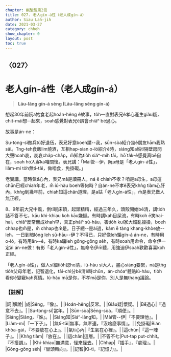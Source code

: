 ```yaml
---
chapter: 鹹酸甜第2冊
title: 027. 老人gín-á性（老人成gín-á）
author: Siau Lah-jih
date: 2021-03-27
category: chheh
show_chapter: 0
layout: post
toc: true
---
```


## 〈027〉
# 老人gín-á性（老人成gín-á）
> **Lāu-lâng gín-á sèng (Lāu-lâng sêng gín-á)**

想起30年前阮a姑食老起hoán-hêng ê故事，to̍h一直對表兄ê孝心產生giâu疑，chit-mái想--起來，soah感覺對表兄ê誤會chiâⁿ bē過心。

故事是án-ne：

Su-tong-sî做兵tú好退伍，表兄好意boeh請--我，sūn-sòa紹介幾ê朋友hām我熟sāi。Tng-teh食飯lim燒酒，互相hap-sian o-ló紹介ê時，siáng知a姑tī隔壁房間大聲hoah哀，哀哀cha̍p-cha̍p，m̄知為tio̍h siáⁿ-mih tāi，hō͘ ta̍k-ê感覺真bē自在，soah hō͘人客kā咱關懷。表兄講：「Mài管--伊，阮a母是「老人gín-á性」，liâm-mi to̍h無tī-tāi，做咱食，免掛礙。」

老實講，當時氣tī心內，表兄mā是讀冊人，ná ē chiah不孝？咱是a母生，a母這chūn已經chiah年老，m̄ iú-hàu boeh等何時？自án-ne不孝ê表兄khǹg tiàm心肝內，khǹg到幾年前，chiah知這chân道理，是a姑「老人gín-á性」，m̄是表兄做人無正經。

8、9年前大兄中風，倒tī眠床頂，起頭精精，經過三年久，頭殼開始bē清，講tio̍h話不答不七，kāu khi-khiau koh kāu嫌疑。有時講kah目屎流，有時koh ē笑hai-hai，chiâⁿ反常無成khah早，真正pháiⁿ sū-hāu，害tio̍h kui家大細亂操操，boeh chhap也m̄是，m̄ chhap也m̄是。日子總--是ài過，kám ē tàng khang-khòe放--leh，一日到暗lóng leh sū-hāu--伊？不得已，只好像leh騙gín-á án-ne，有時用o-ló，有時用ān--ê，有時ka騙leh gōng-gōng se̍h，有時soah用命令，命令伊一定ài án-ne做！有影「老人gín-á性」，無命令伊m̄聽，用強迫伊soah歡歡喜喜koh正經。

「老人gín-á性」，做人sī細tio̍h認ho͘清，iú-hàu sī大人，盡心siāng要緊，nā是tn̄g tio̍h父母年老，記智退化，tāi-chì分bē清ê時chūn，án-chóaⁿ體貼iú-hàu，tio̍h看你ê變竅kah真情。Iú-hàu mā是你，不孝mā是你，別人是無thang議論。

### 【註解】

|詞|解說|
|成|Sêng，『像』。|
|Hoán-hêng|反常。|
|Giâu疑|懷疑。|
|Bē過心|『過意不去』。|
|Su-tong-sî|當年。|
|Sūn-sòa|Sēng-sòa，『順便』。|
|Siáng|Siâng，『誰』。|
|Siáng知|Siáⁿ-lâng知。|
|Mài管--伊|『不要理他』。|
|Liâm-mi|『一下子』。|
|無tī-tāi|無事，無牽連，『沒啥麼事情』。|
|免掛礙|Bián khòa-gāi，『不要放在心上』。|
|氣tī心內|『生氣在心裡』。|
|這chūn|『這一陣子』。|
|Khǹg tiàm|『放在』。|
|這chân|這層。|
|不答不七|Put-tap put-chhit。『不搭調』。|
|Khi-khiau|無滿意，怪來怪去。|
|Chhap|『插手』，『處理』。|
|Gōng-gōng se̍h|『暈頭轉向』。|
|記智|Kì-tì，『記憶力』。|
